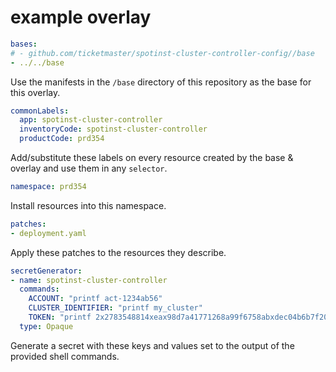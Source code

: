 # example overlay

```yaml
bases:
# - github.com/ticketmaster/spotinst-cluster-controller-config//base
- ../../base
```

Use the manifests in the `/base` directory of this repository as the base for this overlay.

```yaml
commonLabels:
  app: spotinst-cluster-controller
  inventoryCode: spotinst-cluster-controller
  productCode: prd354
```

Add/substitute these labels on every resource created by the base & overlay and use them in any `selector`.

```yaml
namespace: prd354
```

Install resources into this namespace.

```yaml
patches:
- deployment.yaml
```

Apply these patches to the resources they describe.

```yaml
secretGenerator:
- name: spotinst-cluster-controller
  commands:
    ACCOUNT: "printf act-1234ab56"
    CLUSTER_IDENTIFIER: "printf my_cluster"
    TOKEN: "printf 2x2783548814xeax98d7a41771268a99f6758abxdec04b6b7f20d3995eb9205b"
  type: Opaque
```

Generate a secret with these keys and values set to the output of the provided shell commands.
